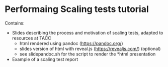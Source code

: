 # Performaing Scaling tests tutorial

Contains:
- Slides describing the process and motivation of scaling tests, adapted to resources at TACC
    - html rendered using pandoc (https://pandoc.org/) 
    - slides version of html with reveal.js (https://revealjs.com/) (optional)
    - see slidepandoc.sh for the script to render the \*html presentation
- Example of a scaling test report 



